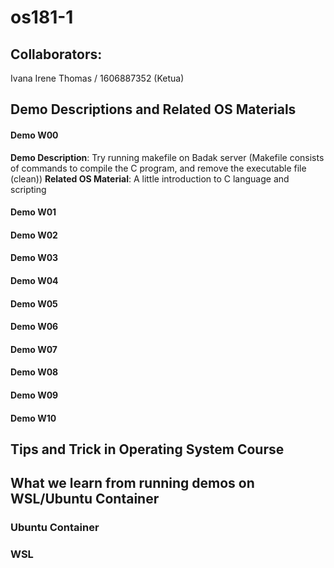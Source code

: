 # os181-1

## Collaborators:
Ivana Irene Thomas / 1606887352 (Ketua)

## Demo Descriptions and Related OS Materials

#### Demo W00
**Demo Description**: Try running makefile on Badak server
(Makefile consists of commands to compile the C program, and remove the executable file (clean))
**Related OS Material**: A little introduction to C language and scripting

#### Demo W01
#### Demo W02
#### Demo W03
#### Demo W04
#### Demo W05
#### Demo W06
#### Demo W07
#### Demo W08
#### Demo W09
#### Demo W10

## Tips and Trick in Operating System Course

## What we learn from running demos on WSL/Ubuntu Container

### Ubuntu Container

### WSL




